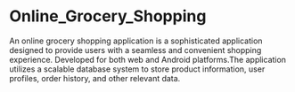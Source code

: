 # Online_Grocery_Shopping
An online grocery shopping application is a sophisticated application designed to provide users with a seamless and convenient shopping experience. Developed for both web and Android platforms.The application utilizes a scalable database system to store product information, user profiles, order history, and other relevant data.
